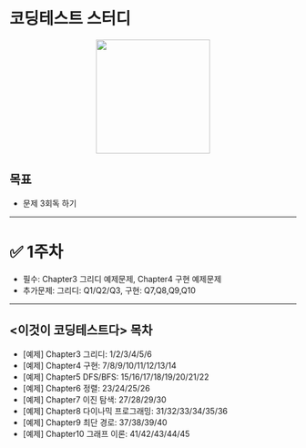 # 코딩테스트 스터디
<p align='center'><img src="https://user-images.githubusercontent.com/76730867/136645764-9bdf4732-a2ca-477c-a694-ed223f3fc293.png" width="200px" height="200px"/></center></p>

## 목표
- 문제 3회독 하기

---

# ✅ 1주차
- 필수: Chapter3 그리디 예제문제, Chapter4 구현 예제문제
- 추가문제: 그리디: Q1/Q2/Q3, 구현: Q7,Q8,Q9,Q10



---------------------------------------------------------

## <이것이 코딩테스트다> 목차

- [예제] Chapter3 그리디: 1/2/3/4/5/6
- [예제] Chapter4 구현: 7/8/9/10/11/12/13/14
- [예제] Chapter5 DFS/BFS: 15/16/17/18/19/20/21/22
- [예제] Chapter6 정렬: 23/24/25/26
- [예제] Chapter7 이진 탐색: 27/28/29/30
- [예제] Chapter8 다이나믹 프로그래밍: 31/32/33/34/35/36
- [예제] Chapter9 최단 경로: 37/38/39/40
- [예제] Chapter10 그래프 이론: 41/42/43/44/45
